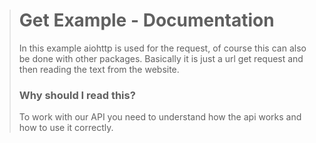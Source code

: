 > # Get Example - Documentation
> In this example aiohttp is used for the request, of course this can also be done with other packages. Basically it is just a url get request and then reading the text from the website.
> 
> ### Why should I read this?
> To work with our API you need to understand how the api works and how to use it correctly.

